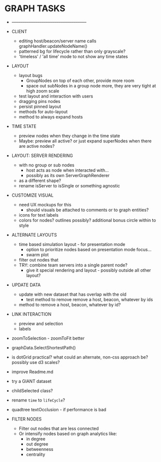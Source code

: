 # GRAPH TASKS

- –––––––––––––––––––––––––––––––––––

- CLIENT
  - editing host/beacon/server name calls graphHandler.updateNodeName()
  - patterned bg for lifecycle rather than only grayscale?
  - 'timeless' / 'all time' mode to not show any time states

- LAYOUT
  - layout bugs 
    - GroupNodes on top of each other, provide more room
    - space out subNodes in a group node more, they are very tight at high zoom scale
  - test layout and interaction with users
  - dragging pins nodes
  - persist pinned layout
  - methods for auto-layout
  - method to always expand hosts
  
- TIME STATE
  - preview nodes when they change in the time state
  - Maybe: preview all active? or just expand superNodes when there are active nodes?

- LAYOUT: SERVER RENDERING
  - with no group or sub nodes
    - host acts as node when interacted with...
    - possibly as its own ServerGraphRenderer
  - as a different shape?
  - rename isServer to isSingle or something agnostic

- CUSTOMIZE VISUAL
  - need UX mockups for this 
    - should visuals be attached to comments or to graph entities?
  - icons for text labels 
  - colors for nodes? outlines possibly? additional bonus circle within to style

- ALTERNATE LAYOUTS
  - time based simulation layout - for presentation mode
    - option to prioritize nodes based on presentation mode focus...
    - swarm plot
  - filter out nodes that 
  - TRY: combine team servers into a single parent node?
    - give it special rendering and layout - possibly outside all other layout?

- UPDATE DATA
  - update with new dataset that has overlap with the old
    - test method to remove remove a host, beacon, whatever by ids
  - method to remove a host, beacon, whatever by id?

- LINK INTERACTION
  - preview and selection
  - labels

- zoomToSelection - zoomToFit better
- graphData.SelectShortestPath()
- is dotGrid practical? what could an alternate, non-css approach be? possibly use d3 scales?
- improve Readme.md
- try a GIANT dataset
- childSelected class?
- rename `time` to `lifeCycle`?
- quadtree textOcclusion - if performance is bad


- FILTER NODES
  - Filter out nodes that are less connected
  - Or intensify nodes based on graph analytics like:
  	* in degree 
  	* out degree
  	* betweenness 
  	* centrality
